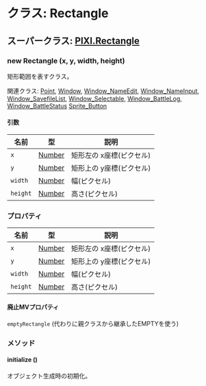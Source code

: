 # クラス: Rectangle

## スーパークラス: [PIXI.Rectangle](http://pixijs.download/release/docs/PIXI.Rectangle.html)

### new Rectangle (x, y, width, height)
矩形範囲を表すクラス。


関連クラス: [Point](Point.md), [Window](Window.md), [Window_NameEdit](Window_NameEdit.md), [Window_NameInput](Window_NameInput.md), [Window_SavefileList](Window_SavefileList.md), [Window_Selectable](Window_Selectable.md), [Window_BattleLog](Window_BattleLog.md), [Window_BattleStatus](Window_BattleStatus.md) [Sprite_Button](Sprite_Button.md)

#### 引数

| 名前 | 型 | 説明 |
| --- | --- | --- |
| `x` | [Number](Number.md) | 矩形左の x座標(ピクセル) |
| `y` | [Number](Number.md) | 矩形上の y座標(ピクセル) |
| `width` | [Number](Number.md) | 幅(ピクセル) |
| `height` | [Number](Number.md) | 高さ(ピクセル) |


### プロパティ

| 名前 | 型 | 説明 |
| --- | --- | --- |
| `x` | [Number](Number.md) | 矩形左の x座標(ピクセル) |
| `y` | [Number](Number.md) | 矩形上の y座標(ピクセル) |
| `width` | [Number](Number.md) | 幅(ピクセル) |
| `height` | [Number](Number.md) | 高さ(ピクセル) |


#### 廃止MVプロパティ
`emptyRectangle` (代わりに親クラスから継承したEMPTYを使う)

### メソッド

#### initialize ()
 オブジェクト生成時の初期化。